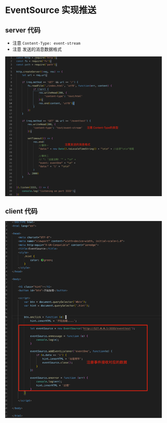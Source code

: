 # EventSource 实现推送



## server 代码
* 注意 `Content-Type: event-stream`
* 注意 发送的消息数据格式

![](./imgs/Xnip2019-02-18_11-14-26.jpg)



## client 代码

![](./imgs/Xnip2019-02-18_11-15-28.jpg)


